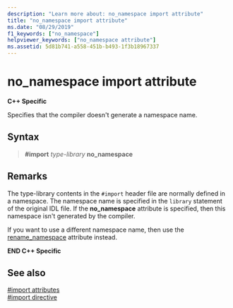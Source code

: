 ```yaml
---
description: "Learn more about: no_namespace import attribute"
title: "no_namespace import attribute"
ms.date: "08/29/2019"
f1_keywords: ["no_namespace"]
helpviewer_keywords: ["no_namespace attribute"]
ms.assetid: 5d81b741-a558-451b-b493-1f3b18967337
---
```

# no_namespace import attribute

**C++ Specific**

Specifies that the compiler doesn't generate a namespace name.

## Syntax

> **#import** *type-library* **no_namespace**

## Remarks

The type-library contents in the `#import` header file are normally defined in a namespace. The namespace name is specified in the `library` statement of the original IDL file. If the **no_namespace** attribute is specified, then this namespace isn't generated by the compiler.

If you want to use a different namespace name, then use the [rename_namespace](../preprocessor/rename-namespace.md) attribute instead.

**END C++ Specific**

## See also

[#import attributes](../preprocessor/hash-import-attributes-cpp.md)\
[#import directive](../preprocessor/hash-import-directive-cpp.md)

